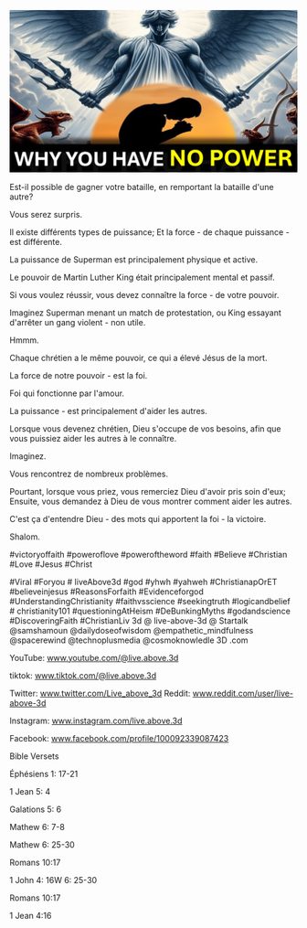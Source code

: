 ![Video cover image](../cover.jpg "cover photo")

Est-il possible de gagner votre bataille, en remportant la bataille d'une autre?

Vous serez surpris.

Il existe différents types de puissance; Et la force - de chaque puissance - est différente.

La puissance de Superman est principalement physique et active.

Le pouvoir de Martin Luther King était principalement mental et passif.

Si vous voulez réussir, vous devez connaître la force - de votre pouvoir.

Imaginez Superman menant un match de protestation, ou King essayant d'arrêter un gang violent - non utile.

Hmmm.

Chaque chrétien a le même pouvoir, ce qui a élevé Jésus de la mort.

La force de notre pouvoir - est la foi.

Foi qui fonctionne par l'amour.

La puissance - est principalement d'aider les autres.

Lorsque vous devenez chrétien, Dieu s'occupe de vos besoins, afin que vous puissiez aider les autres à le connaître.

Imaginez.

Vous rencontrez de nombreux problèmes.

Pourtant, lorsque vous priez, vous remerciez Dieu d'avoir pris soin d'eux; Ensuite, vous demandez à Dieu de vous montrer comment aider les autres.

C'est ça d'entendre Dieu - des mots qui apportent la foi - la victoire.

Shalom.


#victoryoffaith #poweroflove #poweroftheword #faith #Believe #Christian #Love #Jesus #Christ

#Viral #Foryou # liveAbove3d #god #yhwh #yahweh #ChristianapOrET #believeinjesus #ReasonsForfaith #Evidenceforgod #UnderstandingChristianity #faithvsscience #seekingtruth #logicandbelief # christianity101 #questioningAtHeism #DeBunkingMyths #godandscience #DiscoveringFaith #ChristianLiv 3d @ live-above-3d @ Startalk @samshamoun @dailydoseofwisdom @empathetic_mindfulness @spacerewind @technoplusmedia @cosmoknowledle 3D .com

YouTube: www.youtube.com/@live.above.3d


tiktok: www.tiktok.com/@live.above.3d

Twitter: www.twitter.com/Live_above_3d   Reddit: www.reddit.com/user/live-above-3d

Instagram: www.instagram.com/live.above.3d

Facebook: www.facebook.com/profile/100092339087423

Bible Versets

Éphésiens 1: 17-21

1 Jean 5: 4

Galations 5: 6


Mathew 6: 7-8

Mathew 6: 25-30

Romans 10:17

1 John 4: 16W 6: 25-30

Romans 10:17

1 Jean 4:16



